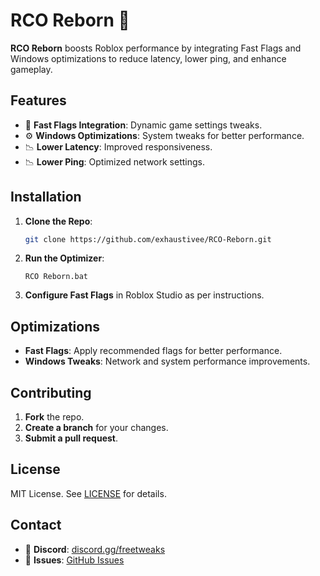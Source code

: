 # RCO Reborn 🚀

**RCO Reborn** boosts Roblox performance by integrating Fast Flags and Windows optimizations to reduce latency, lower ping, and enhance gameplay.

## Features

- 🚀 **Fast Flags Integration**: Dynamic game settings tweaks.
- ⚙️ **Windows Optimizations**: System tweaks for better performance.
- 📉 **Lower Latency**: Improved responsiveness.
- 📉 **Lower Ping**: Optimized network settings.

## Installation

1. **Clone the Repo**:
   ```bash
   git clone https://github.com/exhaustivee/RCO-Reborn.git
   ```

2. **Run the Optimizer**:
   ```batch
   RCO Reborn.bat
   ```

3. **Configure Fast Flags** in Roblox Studio as per instructions.

## Optimizations

- **Fast Flags**: Apply recommended flags for better performance.
- **Windows Tweaks**: Network and system performance improvements.

## Contributing

1. **Fork** the repo.
2. **Create a branch** for your changes.
3. **Submit a pull request**.

## License

MIT License. See [LICENSE](LICENSE) for details.

## Contact

- 💬 **Discord**: [discord.gg/freetweaks](https://discord.gg/freetweaks)
- 🐞 **Issues**: [GitHub Issues](https://github.com/exhaustivee/RCO-Reborn/issues)
